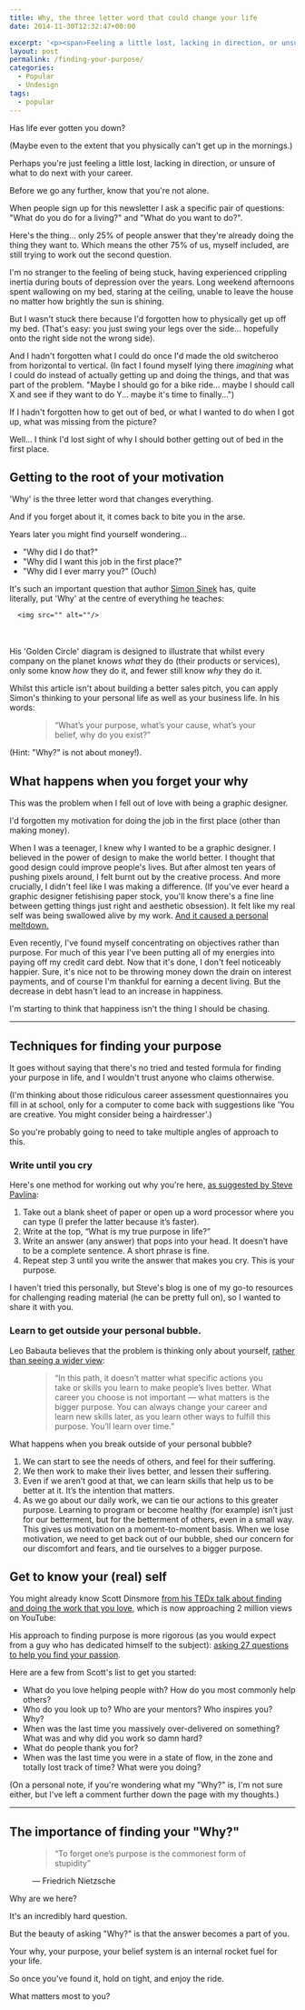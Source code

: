 ```yaml
---
title: Why, the three letter word that could change your life
date: 2014-11-30T12:32:47+00:00

excerpt: '<p><span>Feeling a little lost, lacking in direction, or unsure of what to do next with your career? Here are some ideas for finding your purpose.</span></p>'
layout: post
permalink: /finding-your-purpose/
categories:
  - Popular
  - Undesign
tags:
  - popular
---
```

Has life ever gotten you down?

(Maybe even to the extent that you physically can't get up in the mornings.)

Perhaps you're just feeling a little lost, lacking in direction, or unsure of what to do next with your career.

Before we go any further, know that you're not alone.

When people sign up for this newsletter I ask a specific pair of questions: "What do you do for a living?" and "What do you want to do?".

Here's the thing... only 25% of people answer that they're already doing the thing they want to.&nbsp;Which means the other 75% of us, myself included, are still trying to work out the second question.

I'm no stranger to the feeling of being stuck, having experienced crippling inertia during bouts of depression over the years. Long weekend afternoons spent wallowing on my bed, staring at the ceiling, unable to leave the house no matter how brightly the sun is shining.

But I wasn't stuck there because I'd forgotten how to physically get up off my bed. (That's easy: you just swing your legs over the side... hopefully onto the right side not the wrong side).

And I hadn't forgotten what I could do once I'd made the old switcheroo from horizontal to vertical. (In fact I found myself lying there <em>imagining</em> what I could do instead of actually getting up and doing the things, and that was part of the problem. "Maybe I should go for a bike ride... maybe I should call X and see if they want to do Y... maybe it's time to finally...")

If I hadn't forgotten how to get out of bed, or what I wanted to do when I got up, what was missing from the picture?

Well... I think I'd lost sight of why I should bother getting out of bed in the first place.</p>

<h2>Getting to the root of your motivation</h2>

'Why' is the three letter word that changes everything.

And if you forget about it, it comes back to bite you in the arse.

Years later you might find yourself wondering...

<ul><li>"Why did I do that?"</li><li>"Why did I want this job in the first place?"</li><li>"Why did I ever marry you?" (Ouch)</li></ul>

It's such an important question that author <a href="https://www.startwithwhy.com/">Simon Sinek</a> has, quite literally,&nbsp;put 'Why' at the centre of everything he teaches:
  
      <img src="" alt=""/>
  

<br />&nbsp;<br />His 'Golden Circle' diagram is designed to illustrate that whilst every company on the planet knows <em>what</em> they do (their products or services), only some know <em>how</em> they do it, and fewer still know <em>why</em> they do it.

Whilst this article isn't about building a better sales pitch, you can apply Simon's thinking to your personal life as well as your business life. In his words:

<figure>

<blockquote>
    <span>&#8220;</span>What’s your purpose, what’s your cause, what’s your belief, why do you exist?<span>&#8221;</span>
  </blockquote>

</figure>

(Hint: "Why?" is not about money!).

<h2>What happens when you forget your why</h2>

This was the problem when I fell out of love with being a graphic designer.

I'd forgotten my motivation for doing the job in the first place (other than making money).

When I was a teenager, I knew why I wanted to be a graphic designer. I believed in the power of design to make the world better. I thought that good design could improve people's lives. But after almost ten years of pushing pixels around, I felt burnt out by the creative process. And more crucially, I didn't feel like I was making a difference. (If you've ever heard a graphic designer fetishising paper stock, you'll know there's a fine line between getting things just right and aesthetic obsession). It felt like my real self was being swallowed alive by my work. <a href="http://greig.cc/the-unspoken-d-word-depression">And it caused a personal meltdown.</a>

Even recently, I've found myself concentrating on objectives rather than purpose. For much of this year I've been putting all of my energies into paying off my credit card debt. Now that it's done, I don't feel noticeably happier. Sure, it's nice not to be throwing money down the drain on interest payments, and of course I'm thankful for earning a decent living. But the decrease in debt hasn't lead to an increase in happiness.

I'm starting to think that happiness isn't the thing I should be chasing.

<hr />

<h2 id="yui_3_17_2_9_1417349038353_13810">Techniques for finding your purpose</h2>

<p id="yui_3_17_2_9_1417349038353_13811">It goes without saying that there's no tried and tested formula for finding your purpose in life, and I wouldn't trust anyone who claims otherwise.</p>

<p id="yui_3_17_2_9_1417349038353_13812">(I'm thinking about those ridiculous career assessment questionnaires you fill in at school, only for a computer to come back with suggestions like 'You are creative. You might consider being a hairdresser'.)</p>

<p id="yui_3_17_2_9_1417349038353_13813">So you're probably going to need to take multiple angles of approach to this.</p>

<h3 id="yui_3_17_2_9_1417349038353_13814">Write until you cry</h3>

<p id="yui_3_17_2_9_1417349038353_13815">Here's one method for working out why you're here, <a data-cke-saved-href="http://www.stevepavlina.com/blog/2005/01/how-to-discover-your-life-purpose-in-about-20-minutes/" href="http://www.stevepavlina.com/blog/2005/01/how-to-discover-your-life-purpose-in-about-20-minutes/">as suggested by Steve Pavlina</a>:</p>

<ol id="yui_3_17_2_9_1417349038353_13820"><li id="yui_3_17_2_9_1417349038353_13819">Take out a blank sheet of paper or open up a word processor where you can type (I prefer the latter because it’s faster).</li><li>Write at the top, “What is my true purpose in life?”</li><li id="yui_3_17_2_9_1417349038353_13822">Write an answer (any answer) that pops into your head. It doesn’t have to be a complete sentence. A short phrase is fine.</li><li id="yui_3_17_2_9_1417349038353_13824">Repeat step 3 until you write the answer that makes you cry. This is your purpose.</li></ol>

I haven't tried this personally, but Steve's blog is one of my go-to resources for challenging reading material (he can be pretty full on), so I wanted to share it with you.

<h3 id="yui_3_17_2_9_1417349038353_13825">Learn to get outside your personal bubble.</h3>

<p id="yui_3_17_2_9_1417349038353_13828">Leo Babauta believes that the problem is thinking only about yourself, <a data-cke-saved-href="http://zenhabits.net/life-purpose/" href="http://zenhabits.net/life-purpose/" id="yui_3_17_2_9_1417349038353_13827">rather than seeing a wider view</a><span>:</span><a data-cke-saved-href="http://zenhabits.net/life-purpose/" href="http://zenhabits.net/life-purpose/"></a></p>

<figure>

<blockquote>
    <span>&#8220;</span>In this path, it doesn’t matter what specific actions you take or skills you learn to make people’s lives better. What career you choose is not important — what matters is the bigger purpose. You can always change your career and learn new skills later, as you learn other ways to fulfill this purpose. You’ll learn over time.<span>&#8221;</span>
  </blockquote>

</figure>

What happens when you break outside of your personal bubble?&nbsp;

<ol><li>We can start to see the needs of others, and feel for their suffering.</li><li>We then work to make their lives better, and lessen their suffering.</li><li>Even if we aren’t good at that, we can learn skills that help us to be better at it. It’s the intention that matters.</li><li>As we go about our daily work, we can tie our actions to this greater purpose. Learning to program or become healthy (for example) isn’t just for our betterment, but for the betterment of others, even in a small way. This gives us motivation on a moment-to-moment basis. When we lose motivation, we need to get back out of our bubble, shed our concern for our discomfort and fears, and tie ourselves to a bigger purpose.</li></ol>

<h2>Get to know your (real) self</h2>

You might already know Scott Dinsmore <a href="https://www.youtube.com/watch?v=jpe-LKn-4gM">from his TEDx talk about finding and doing the work that you love</a>, which is now approaching 2 million views on YouTube:

His approach to finding purpose is more rigorous (as you would expect from a guy who has dedicated himself to the subject): <a href="http://liveyourlegend.wpengine.netdna-cdn.com/wp-content/uploads/2011/09/27-Questions-to-Find-Your-Passion_LYL.pdf">asking 27 questions to help you find your passion</a>.

Here are a few from Scott's list to get you started:

<ul><li>What do you love helping people with? How do you most commonly help others?</li><li>Who do you look up to? Who are your mentors? Who inspires you? Why?</li><li>When was the last time you massively over-delivered on something? What was and why&nbsp;did you work so damn hard?</li><li>What do people thank you for?</li><li>When was the last time you were in a state of flow, in the zone and totally lost track of time? What were you doing?</li></ul>

(On a personal note, if you're wondering what my "Why?" is, I'm not sure either, but&nbsp;I've left a comment further down the page with my thoughts.)

<hr />

<h2 id="yui_3_17_2_9_1417349038353_14520">The importance of finding your "Why?"</h2>

<figure>

<blockquote>
    <span>&#8220;</span>To forget one’s purpose is the commonest form of stupidity<span>&#8221;</span>
  </blockquote>

<figcaption class="source">&mdash; Friedrich Nietzsche</figcaption>

</figure>

Why are we here?

It's an incredibly hard question.

But the beauty of asking "Why?" is that the answer becomes a part of you.

Your why, your purpose, your belief system is an internal rocket fuel for your life.

So once you've found it, hold on tight, and enjoy the ride.

What matters most to you?